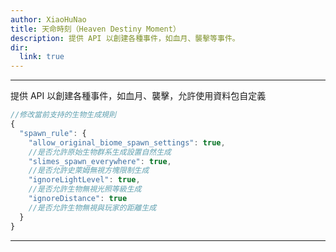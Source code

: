 ```yaml
---
author: XiaoHuNao
title: 天命時刻（Heaven Destiny Moment）
description: 提供 API 以創建各種事件，如血月、襲擊等事件。
dir:
  link: true
---
```


<BadgeCompat CurseForge="mc-mods/heaven-destiny-moment" Github="XiaoHuNao/HeavenDestinyMoment" Mcmod="class/17474"/>

---

提供 API 以創建各種事件，如血月、襲擊，允許使用資料包自定義

```js
//修改當前支持的生物生成規則
{
  "spawn_rule": {
    "allow_original_biome_spawn_settings": true, 
    //是否允許原始生物群系生成設置自然生成
    "slimes_spawn_everywhere": true, 
    //是否允許史萊姆無視方塊限制生成
    "ignoreLightLevel": true, 
    //是否允許生物無視光照等級生成
    "ignoreDistance": true 
    //是否允許生物無視與玩家的距離生成
  }
}
```

---

<Catalog hideHeading/>